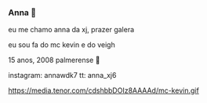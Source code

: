 ### Anna  💚

eu me chamo anna da xj, prazer galera

eu sou fa do mc kevin e do veigh

15 anos, 2008
palmerense 💚

instagram: annawdk7
tt: anna_xj6

https://media.tenor.com/cdshbbDOIz8AAAAd/mc-kevin.gif

